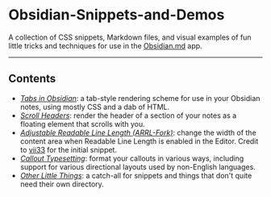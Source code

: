 # Obsidian-Snippets-and-Demos
 A collection of CSS snippets, Markdown files, and visual examples of fun little tricks and techniques for use in the [Obsidian.md](https://obsidian.md/) app.
 
---
## Contents
- *[Tabs in Obsidian](https://github.com/sailKiteV/Obsidian-Snippets-and-Demos/tree/master/TabsInObsidian)*: a tab-style rendering scheme for use in your Obsidian notes, using mostly CSS and a dab of HTML.
- *[Scroll Headers](https://github.com/sailKiteV/Obsidian-Snippets-and-Demos/tree/master/ScrollHeaders)*: render the header of a section of your notes as a floating element that scrolls with you.
- *[Adjustable Readable Line Length (ARRL-Fork)](https://github.com/sailKiteV/Obsidian-Snippets-and-Demos/tree/master/ARRL-Fork)*: change the width of the content area when Readable Line Length is enabled in the Editor. Credit to [vii33](https://github.com/vii33) for the initial snippet.
- *[Callout Typesetting](https://github.com/sailKiteV/Obsidian-Snippets-and-Demos/tree/master/CalloutTypesetting)*: format your callouts in various ways, including support for various directional layouts used by non-English languages.
- *[Other Little Things](https://github.com/sailKiteV/Obsidian-Snippets-and-Demos/tree/master/OtherLittleThings)*: a catch-all for snippets and things that don't quite need their own directory.
